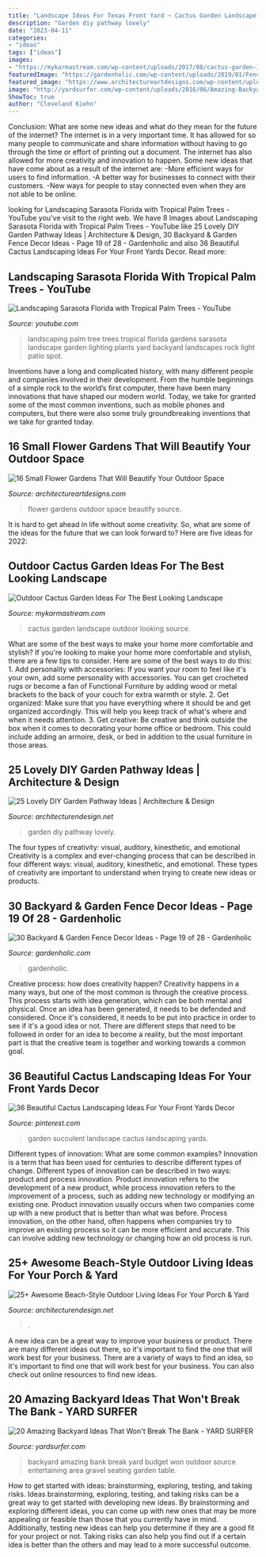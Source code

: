 ```yaml
---
title: "Landscape Ideas For Texas Front Yard ~ Cactus Garden Landscape Outdoor Looking Source"
description: "Garden diy pathway lovely"
date: "2023-04-11"
categories:
- "ideas"
tags: ["ideas"]
images:
- "https://mykarmastream.com/wp-content/uploads/2017/08/cactus-garden-10.jpeg"
featuredImage: "https://gardenholic.com/wp-content/uploads/2019/01/Fence-21.jpg"
featured_image: "https://www.architectureartdesigns.com/wp-content/uploads/2017/03/12-22-630x473.jpg"
image: "http://yardsurfer.com/wp-content/uploads/2016/06/Amazing-Backyard-Ideas-That-Wont-Break-The-Bank-1.jpg"
ShowToc: true
author: "Cleveland Kiehn"
---
```



Conclusion: What are some new ideas and what do they mean for the future of the internet?
The internet is in a very important time. It has allowed for so many people to communicate and share information without having to go through the time or effort of printing out a document. The internet has also allowed for more creativity and innovation to happen. Some new ideas that have come about as a result of the internet are: 
-More efficient ways for users to find information.
-A better way for businesses to connect with their customers. 
-New ways for people to stay connected even when they are not able to be online.

	

		
looking for Landscaping Sarasota Florida with Tropical Palm Trees - YouTube you've visit to the right web. We have 8 Images about Landscaping Sarasota Florida with Tropical Palm Trees - YouTube like 25 Lovely DIY Garden Pathway Ideas | Architecture &amp; Design, 30 Backyard &amp; Garden Fence Decor Ideas - Page 19 of 28 - Gardenholic and also 36 Beautiful Cactus Landscaping Ideas For Your Front Yards Decor. Read more:
		
    
## Landscaping Sarasota Florida With Tropical Palm Trees - YouTube

<img loading=lazy src="http://i1.ytimg.com/vi/f07PLBiVRcI/maxresdefault.jpg" onerror="this.onerror=null;this.src='https://tse3.mm.bing.net/th?id=OIP.Ut9ZjFuimrgWtMP6KjYj0wHaEK&amp;pid=15.1';" alt="Landscaping Sarasota Florida with Tropical Palm Trees - YouTube">

_Source: youtube.com_

>landscaping palm tree trees tropical florida gardens sarasota landscape garden lighting plants yard backyard landscapes rock light patio spot. 

	

Inventions have a long and complicated history, with many different people and companies involved in their development. From the humble beginnings of a simple rock to the world’s first computer, there have been many innovations that have shaped our modern world. Today, we take for granted some of the most common inventions, such as mobile phones and computers, but there were also some truly groundbreaking inventions that we take for granted today.

    
## 16 Small Flower Gardens That Will Beautify Your Outdoor Space

<img loading=lazy src="https://www.architectureartdesigns.com/wp-content/uploads/2017/03/12-22-630x473.jpg" onerror="this.onerror=null;this.src='https://tse1.mm.bing.net/th?id=OIP.zNPJbM88430PTwW0Xr0K-gHaFj&amp;pid=15.1';" alt="16 Small Flower Gardens That Will Beautify Your Outdoor Space">

_Source: architectureartdesigns.com_

>flower gardens outdoor space beautify source. 

	

It is hard to get ahead in life without some creativity. So, what are some of the ideas for the future that we can look forward to? Here are five ideas for 2022: 

    
## Outdoor Cactus Garden Ideas For The Best Looking Landscape

<img loading=lazy src="https://mykarmastream.com/wp-content/uploads/2017/08/cactus-garden-10.jpeg" onerror="this.onerror=null;this.src='https://tse4.mm.bing.net/th?id=OIP.6nNeH__ofZESUzctsTT2WAHaLH&amp;pid=15.1';" alt="Outdoor Cactus Garden Ideas For The Best Looking Landscape">

_Source: mykarmastream.com_

>cactus garden landscape outdoor looking source. 

	

What are some of the best ways to make your home more comfortable and stylish?
If you're looking to make your home more comfortable and stylish, there are a few tips to consider. Here are some of the best ways to do this: 1. Add personality with accessories: If you want your room to feel like it's your own, add some personality with accessories. You can get crocheted rugs or become a fan of Functional Furniture by adding wood or metal brackets to the back of your couch for extra warmth or style. 2. Get organized: Make sure that you have everything where it should be and get organized accordingly. This will help you keep track of what's where and when it needs attention. 3. Get creative: Be creative and think outside the box when it comes to decorating your home office or bedroom. This could include adding an armoire, desk, or bed in addition to the usual furniture in those areas. 
    
## 25 Lovely DIY Garden Pathway Ideas | Architecture &amp; Design

<img loading=lazy src="https://cdn.architecturendesign.net/wp-content/uploads/2014/08/25-Lovely-DIY-Garden-Pathway-Ideas-14.jpg" onerror="this.onerror=null;this.src='https://tse2.mm.bing.net/th?id=OIP.DMXH-q8om9ThqG-R5Ox0eAHaJ4&amp;pid=15.1';" alt="25 Lovely DIY Garden Pathway Ideas | Architecture &amp; Design">

_Source: architecturendesign.net_

>garden diy pathway lovely. 

	

The four types of creativity: visual, auditory, kinesthetic, and emotional
Creativity is a complex and ever-changing process that can be described in four different ways: visual, auditory, kinesthetic, and emotional. These types of creativity are important to understand when trying to create new ideas or products.

    
## 30 Backyard &amp; Garden Fence Decor Ideas - Page 19 Of 28 - Gardenholic

<img loading=lazy src="https://gardenholic.com/wp-content/uploads/2019/01/Fence-21.jpg" onerror="this.onerror=null;this.src='https://tse4.mm.bing.net/th?id=OIP.-651O1zikgwZK-XrE2AYpgHaLF&amp;pid=15.1';" alt="30 Backyard &amp; Garden Fence Decor Ideas - Page 19 of 28 - Gardenholic">

_Source: gardenholic.com_

>gardenholic. 

	

Creative process: how does creativity happen?
Creativity happens in a many ways, but one of the most common is through the creative process. This process starts with idea generation, which can be both mental and physical. Once an idea has been generated, it needs to be defended and considered. Once it's considered, it needs to be put into practice in order to see if it's a good idea or not. There are different steps that need to be followed in order for an idea to become a reality, but the most important part is that the creative team is together and working towards a common goal.

    
## 36 Beautiful Cactus Landscaping Ideas For Your Front Yards Decor

<img loading=lazy src="https://i.pinimg.com/736x/d0/ef/4f/d0ef4f4284997e0dd847dae5f5815956.jpg" onerror="this.onerror=null;this.src='https://tse1.mm.bing.net/th?id=OIP._3ZlkrFCTxB4LkIkijGlXgHaJ3&amp;pid=15.1';" alt="36 Beautiful Cactus Landscaping Ideas For Your Front Yards Decor">

_Source: pinterest.com_

>garden succulent landscape cactus landscaping yards. 

	

Different types of innovation: What are some common examples?
Innovation is a term that has been used for centuries to describe different types of change. Different types of innovation can be described in two ways: product and process innovation. Product innovation refers to the development of a new product, while process innovation refers to the improvement of a process, such as adding new technology or modifying an existing one. 
Product innovation usually occurs when two companies come up with a new product that is better than what was before. Process innovation, on the other hand, often happens when companies try to improve an existing process so it can be more efficient and accurate. This can involve adding new technology or changing how an old process is run.

    
## 25+ Awesome Beach-Style Outdoor Living Ideas For Your Porch &amp; Yard

<img loading=lazy src="https://cdn.architecturendesign.net/wp-content/uploads/2015/07/AD-Beach-Style-Outdoor-Living-Ideas-08.jpg" onerror="this.onerror=null;this.src='https://tse4.mm.bing.net/th?id=OIP.7pMbefogice94IW7HUsOegHaJ3&amp;pid=15.1';" alt="25+ Awesome Beach-Style Outdoor Living Ideas For Your Porch &amp; Yard">

_Source: architecturendesign.net_

>. 

	

A new idea can be a great way to improve your business or product. There are many different ideas out there, so it's important to find the one that will work best for your business. There are a variety of ways to find an idea, so it's important to find one that will work best for your business. You can also check out online resources to find new ideas.

    
## 20 Amazing Backyard Ideas That Won&#039;t Break The Bank - YARD SURFER

<img loading=lazy src="http://yardsurfer.com/wp-content/uploads/2016/06/Amazing-Backyard-Ideas-That-Wont-Break-The-Bank-1.jpg" onerror="this.onerror=null;this.src='https://tse4.mm.bing.net/th?id=OIP.ykwdCvI0TULunezTIQ2AWQHaI9&amp;pid=15.1';" alt="20 Amazing Backyard Ideas That Won&#039;t Break The Bank - YARD SURFER">

_Source: yardsurfer.com_

>backyard amazing bank break yard budget won outdoor source entertaining area gravel seating garden table. 

	

How to get started with ideas: brainstorming, exploring, testing, and taking risks.
Ideas brainstorming, exploring, testing, and taking risks can be a great way to get started with developing new ideas. By brainstorming and exploring different ideas, you can come up with new ones that may be more appealing or feasible than those that you currently have in mind. Additionally, testing new ideas can help you determine if they are a good fit for your project or not. Taking risks can also help you find out if a certain idea is better than the others and may lead to a more successful outcome.

